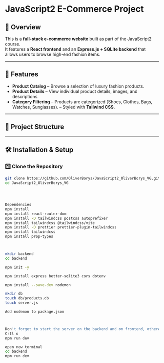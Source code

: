 # JavaScript2 E-Commerce Project

## 🚀 Overview
This is a **full-stack e-commerce website** built as part of the JavaScript2 course.  
It features a **React frontend** and an **Express.js + SQLite backend** that allows users to browse high-end fashion items.

---

## 🎯 Features
- **Product Catalog** – Browse a selection of luxury fashion products.
- **Product Details** – View individual product details, images, and descriptions.
- **Category Filtering** – Products are categorized (Shoes, Clothes, Bags, Watches, Sunglasses).
– Styled with **Tailwind CSS**.

---

## 📂 Project Structure



---

## 🛠️ Installation & Setup

### **1️⃣ Clone the Repository**
```sh
git clone https://github.com/OliverBorys/JavaScript2_OliverBorys_VG.git
cd JavaScript2_OliverBorys_VG




Dependencies
npm install
npm install react-router-dom
npm install -D tailwindcss postcss autoprefixer
npm install tailwindcss @tailwindcss/vite
npm install -D prettier prettier-plugin-tailwindcss
npm install tailwindcss
npm install prop-types



mkdir backend
cd backend

npm init -y

npm install express better-sqlite3 cors dotenv

npm install --save-dev nodemon

mkdir db
touch db/products.db
touch server.js

Add nodemon to package.json



Don't forget to start the server on the backend and on frontend, otherwise the products won't be able to fetch
Crtl ö
npm run dev

open new terminal
cd backend
npm run dev